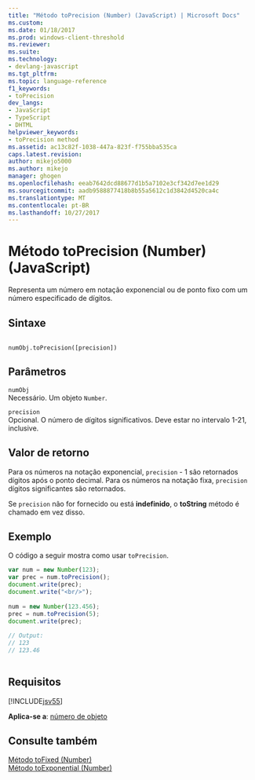 ```yaml
---
title: "Método toPrecision (Number) (JavaScript) | Microsoft Docs"
ms.custom: 
ms.date: 01/18/2017
ms.prod: windows-client-threshold
ms.reviewer: 
ms.suite: 
ms.technology:
- devlang-javascript
ms.tgt_pltfrm: 
ms.topic: language-reference
f1_keywords:
- toPrecision
dev_langs:
- JavaScript
- TypeScript
- DHTML
helpviewer_keywords:
- toPrecision method
ms.assetid: ac13c82f-1038-447a-823f-f755bba535ca
caps.latest.revision: 
author: mikejo5000
ms.author: mikejo
manager: ghogen
ms.openlocfilehash: eeab7642dcd88677d1b5a7102e3cf342d7ee1d29
ms.sourcegitcommit: aadb9588877418b8b55a5612c1d3842d4520ca4c
ms.translationtype: MT
ms.contentlocale: pt-BR
ms.lasthandoff: 10/27/2017
---
```

# <a name="toprecision-method-number-javascript"></a>Método toPrecision (Number) (JavaScript)
Representa um número em notação exponencial ou de ponto fixo com um número especificado de dígitos.  
  
## <a name="syntax"></a>Sintaxe  
  
```  
  
numObj.toPrecision([precision])  
```  
  
## <a name="parameters"></a>Parâmetros  
 `numObj`  
 Necessário. Um objeto `Number`.  
  
 `precision`  
 Opcional. O número de dígitos significativos. Deve estar no intervalo 1-21, inclusive.  
  
## <a name="return-value"></a>Valor de retorno  
 Para os números na notação exponencial, `precision` - 1 são retornados dígitos após o ponto decimal. Para os números na notação fixa, `precision` dígitos significantes são retornados.  
  
 Se `precision` não for fornecido ou está **indefinido**, o **toString** método é chamado em vez disso.  
  
## <a name="example"></a>Exemplo  
 O código a seguir mostra como usar `toPrecision`.  
  
```JavaScript  
var num = new Number(123);  
var prec = num.toPrecision();  
document.write(prec);  
document.write("<br/>");  
  
num = new Number(123.456);  
prec = num.toPrecision(5);  
document.write(prec);  
  
// Output:  
// 123  
// 123.46  
  
```  
  
## <a name="requirements"></a>Requisitos  
 [!INCLUDE[jsv55](../../javascript/reference/includes/jsv55-md.md)]  
  
 **Aplica-se a**: [número de objeto](../../javascript/reference/number-object-javascript.md)  
  
## <a name="see-also"></a>Consulte também  
 [Método toFixed (Number)](../../javascript/reference/tofixed-method-number-javascript.md)   
 [Método toExponential (Number)](../../javascript/reference/toexponential-method-number-javascript.md)